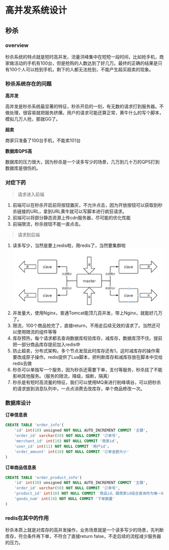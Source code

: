 # 高并发系统设计
## 秒杀
### overview
秒杀系统的特点就是短时高并发，流量洪峰集中在短短一段时间，比如抢手机，商家做活动的手机有100台，但是抢购的人数达到了好几万。最终的正确的结果是只有100个人可以抢到手机，剩下的人都无法抢到，不能产生超买超卖的现象。
### 秒杀系统存在的问题
**高并发**

高并发是秒杀系统最显著的特征，秒杀开启的一刻，有无数的请求打到服务器。不做处理，很容易就把服务挤爆。用户的请求可能还算正常，黄牛什么的写个脚本，模拟几万人抢，那就GG了。

**超卖**

商家只准备了100台手机，不能卖101台

**数据库QPS高**

数据库的压力很大，因为秒杀是一个读多写少的场景，几万到几十万的QPS打到数据库是很伤的。
### 对症下药

> 请求进入前端

1. 前端可以在秒杀开启前将按钮置灰，不允许点击，因为开放按钮可以获取到秒杀链接的URL，拿到URL黄牛就可以写脚本进行疯狂请求。
2. 前端可以将部分静态资源上传cdn服务器，尽可能的优化性能
3. 前端限流，秒杀按钮不能一直点击。

> 请求到后端

1. 读多写少，当然是要上redis啦，用redis了，当然要集群啦
![](/asset/redis集群架构.png)
2. 并发量大，使用Nginx，普通Tomcat能顶几百并发，带上Nginx，就能好几万了。
3. 限流，100个商品抢完了，直接return，不用走后续无效的请求了。当然还可以使用限流的组件等等
4. 库存预热，每个请求都去查询数据库校验库存，减库存，数据库顶不住。提前把一部分商品库存提前加入redis中
5. 防止超卖，分布式架构，多个节点发现此时库存还有1，这时减库存的操作需要改成原子操作。redis提供了Lua脚本，把判断库存和减库存放在脚本中交给redis去做
6. 秒杀可以单独写一个服务，因为秒杀还需要下单，支付等服务，秒杀挂了不能影响其他服务。（服务的限流，降级，熔断，隔离）
7. 秒杀是有短时高流量的特征，我们可以使用MQ来进行削峰填谷，可以把秒杀的请求放到消息队列中，一点点消费去改库存，单个商品修改一次。

### 数据库设计
**订单信息表**
```sql
CREATE TABLE 'order_info'(
    'id' int(10) unsigned NOT NULL AUTO_INCREMENT COMMIT '主键',
    'order_id' varchar(50) NOT NULL COMMIT '订单号',
    'merchant_id' int(10) NOT NULL COMMIT '商家id',
    'user_id' int(11) NOT NULL COMMIT '用户id'，
    'order_amount' int(10) NOT NULL COMMIT '订单金额大小'
)
```
**订单商品信息表**
```sql
CREATE TABLE 'order_product_info'(
    'id' int(10) unsigned NOT NULL AUTO_INCREMENT COMMIT '主键',
    'order_id' varchar(50) NOT NULL COMMIT '订单号',
    'product_id' int(10) NOT NULL COMMIT '商品id，跟商家id组合查询作为唯一key',
    'goods_num' int(10) NOT NULL COMMIT '下单数量'
)
```
### redis在其中的作用
秒杀本质上就是对库存的高并发操作，业务场景就是一个读多写少的场景，先判断库存，符合条件再下单，不符合了直接return false，不走后续的流程减少服务器的压力。